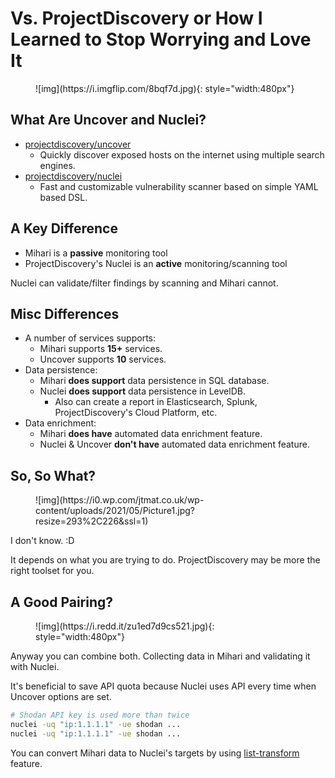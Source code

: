 # Vs. ProjectDiscovery or How I Learned to Stop Worrying and Love It

<figure markdown>
  ![img](https://i.imgflip.com/8bqf7d.jpg){: style="width:480px"}
</figure>

## What Are Uncover and Nuclei?

- [projectdiscovery/uncover](https://github.com/projectdiscovery/uncover)
  - Quickly discover exposed hosts on the internet using multiple search engines.
- [projectdiscovery/nuclei](https://github.com/projectdiscovery/nuclei)
  - Fast and customizable vulnerability scanner based on simple YAML based DSL.

## A Key Difference

- Mihari is a **passive** monitoring tool
- ProjectDiscovery's Nuclei is an **active** monitoring/scanning tool

Nuclei can validate/filter findings by scanning and Mihari cannot.

## Misc Differences

- A number of services supports:
  - Mihari supports **15+** services.
  - Uncover supports **10** services.
- Data persistence:
  - Mihari **does support** data persistence in SQL database.
  - Nuclei **does support** data persistence in LevelDB.
    - Also can create a report in Elasticsearch, Splunk, ProjectDiscovery's Cloud Platform, etc.
- Data enrichment:
  - Mihari **does have** automated data enrichment feature.
  - Nuclei & Uncover **don't have** automated data enrichment feature.

## So, So What?

<figure markdown>
  ![img](https://i0.wp.com/jtmat.co.uk/wp-content/uploads/2021/05/Picture1.jpg?resize=293%2C226&ssl=1)
</figure>

I don't know. :D

It depends on what you are trying to do. ProjectDiscovery may be more the right toolset for you.

## A Good Pairing?

<figure markdown>
  ![img](https://i.redd.it/zu1ed7d9cs521.jpg){: style="width:480px"}
</figure>

Anyway you can combine both. Collecting data in Mihari and validating it with Nuclei.

It's beneficial to save API quota because Nuclei uses API every time when Uncover options are set.

```bash
# Shodan API key is used more than twice
nuclei -uq "ip:1.1.1.1" -ue shodan ...
nuclei -uq "ip:1.1.1.1" -ue shodan ...
```

You can convert Mihari data to Nuclei's targets by using [list-transform](https://ninoseki.github.io/mihari/usage/#search-with-transformation) feature.
